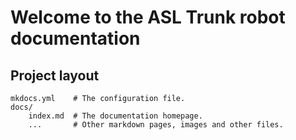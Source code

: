 # Welcome to the ASL Trunk robot documentation

## Project layout

    mkdocs.yml    # The configuration file.
    docs/
        index.md  # The documentation homepage.
        ...       # Other markdown pages, images and other files.
